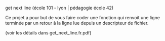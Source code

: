 get next line (école 101 - lyon | pédagogie école 42)

Ce projet a pour but de vous faire coder une fonction qui renvoit une ligne terminée par un retour à la ligne lue depuis un descripteur de fichier.

(voir les détails dans get_next_line.fr.pdf)
